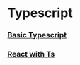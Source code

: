 # Typescript

### [Basic Typescript](./typescript/basicTypes/README.md)

### [React with Ts](./typescript/ReactWithTs/README.md)